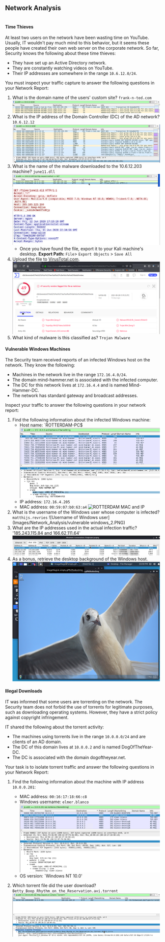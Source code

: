 ## Network Analysis
#

#### Time Thieves

At least two users on the network have been wasting time on YouTube. Usually, IT wouldn't pay much mind to this behavior, but it seems these people have created their own web server on the corporate network. So far, Security knows the following about these time thieves:

- They have set up an Active Directory network.
- They are constantly watching videos on YouTube.
- Their IP addresses are somewhere in the range `10.6.12.0/24`.

You must inspect your traffic capture to answer the following questions in your Network Report:
1. What is the domain name of the users' custom site? `frank-n-ted.com`
    ![Custom Site](Images/Network_Analysis/domain_name_franknted.PNG)
2. What is the IP address of the Domain Controller (DC) of the AD network? `10.6.12.12`
    ![IP Address of Domain Controller](Images/Network_Analysis/ip_domaincontroller.PNG)
3. What is the name of the malware downloaded to the 10.6.12.203 machine? `june11.dll`
    ![Malware Downloaded Filter](Images/Network_Analysis/malwaredownloaded_filter2.PNG)
    ![Malware Downloaded](Images/Network_Analysis/malwaredownloaded_10.6.12.203.PNG)
   - Once you have found the file, export it to your Kali machine's desktop.
    **Export Path:** `File`> `Export Objects` > `Save All`
4. Upload the file to [VirusTotal.com](https://www.virustotal.com/gui/).
    ![Virus Total Upload](Images/Network_Analysis/virustotal_trojan.PNG)
5. What kind of malware is this classified as? `Trojan Malware`

#### Vulnerable Windows Machines

The Security team received reports of an infected Windows host on the network. They know the following:
- Machines in the network live in the range `172.16.4.0/24`.
- The domain mind-hammer.net is associated with the infected computer.
- The DC for this network lives at `172.16.4.4` and is named Mind-Hammer-DC.
- The network has standard gateway and broadcast addresses.

Inspect your traffic to answer the following questions in your network report:

1. Find the following information about the infected Windows machine:
    - Host name: `ROTTERDAM-PC$
    ![Host Name: ROTTERDAM](Images/Network_Analysis/rotterdam.PNG)
    - IP address: `172.16.4.205`
    - MAC address: `00:59:07:b0:63:a4`
![ROTTERDAM MAC and IP](Images/Network_Analysis/infectedmachine_macandip_2.PNG)
2. What is the username of the Windows user whose computer is infected? `matthijs.revries`
    ![Username of Windows user](Images/Network_Analysis/vulnerable windows_2.PNG)
3. What are the IP addresses used in the actual infection traffic? '185.243.115.84 and 166.62.111.64'
    ![Infected Traffic](Images/Network_Analysis/vwm_3.PNG)
4. As a bonus, retrieve the desktop background of the Windows host.
    ![Desktop Background](Images/Network_Analysis/bonus.PNG)
#### Illegal Downloads

IT was informed that some users are torrenting on the network. The Security team does not forbid the use of torrents for legitimate purposes, such as downloading operating systems. However, they have a strict policy against copyright infringement.

IT shared the following about the torrent activity:

- The machines using torrents live in the range `10.0.0.0/24` and are clients of an AD domain.
- The DC of this domain lives at `10.0.0.2` and is named DogOfTheYear-DC.
- The DC is associated with the domain dogoftheyear.net.

Your task is to isolate torrent traffic and answer the following questions in your Network Report:

1. Find the following information about the machine with IP address `10.0.0.201`:
    - MAC address: `00:16:17:18:66:c8`
    - Windows username: `elmer.blanco`
    ![Windows Username of 10.0.0.201](Images/Network_Analysis/elmer.blanco.PNG)
    - OS version: `Windows NT 10.0'

2. Which torrent file did the user download? `Betty_Boop_Rhythm_on_the_Reservation.avi.torrent`
    ![Torrent File](Images/Network_Analysis/torrent_bettyboop.PNG)